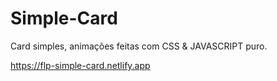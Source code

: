 # Simple-Card
Card simples, animações feitas com CSS & JAVASCRIPT puro.


https://flp-simple-card.netlify.app
